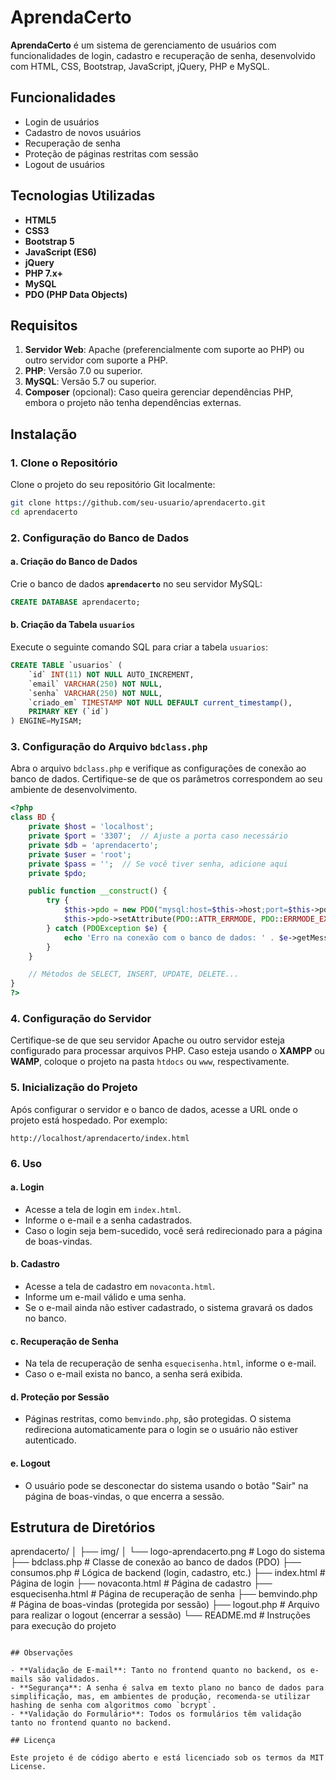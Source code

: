# AprendaCerto

**AprendaCerto** é um sistema de gerenciamento de usuários com funcionalidades de login, cadastro e recuperação de senha, desenvolvido com HTML, CSS, Bootstrap, JavaScript, jQuery, PHP e MySQL.

## Funcionalidades

- Login de usuários
- Cadastro de novos usuários
- Recuperação de senha
- Proteção de páginas restritas com sessão
- Logout de usuários

## Tecnologias Utilizadas

- **HTML5**
- **CSS3**
- **Bootstrap 5**
- **JavaScript (ES6)**
- **jQuery**
- **PHP 7.x+**
- **MySQL**
- **PDO (PHP Data Objects)**

## Requisitos

1. **Servidor Web**: Apache (preferencialmente com suporte ao PHP) ou outro servidor com suporte a PHP.
2. **PHP**: Versão 7.0 ou superior.
3. **MySQL**: Versão 5.7 ou superior.
4. **Composer** (opcional): Caso queira gerenciar dependências PHP, embora o projeto não tenha dependências externas.

## Instalação

### 1. Clone o Repositório

Clone o projeto do seu repositório Git localmente:

```bash
git clone https://github.com/seu-usuario/aprendacerto.git
cd aprendacerto
```

### 2. Configuração do Banco de Dados

#### a. Criação do Banco de Dados

Crie o banco de dados **`aprendacerto`** no seu servidor MySQL:

```sql
CREATE DATABASE aprendacerto;
```

#### b. Criação da Tabela `usuarios`

Execute o seguinte comando SQL para criar a tabela `usuarios`:

```sql
CREATE TABLE `usuarios` (
    `id` INT(11) NOT NULL AUTO_INCREMENT,
    `email` VARCHAR(250) NOT NULL,
    `senha` VARCHAR(250) NOT NULL,
    `criado_em` TIMESTAMP NOT NULL DEFAULT current_timestamp(),
    PRIMARY KEY (`id`)
) ENGINE=MyISAM;
```

### 3. Configuração do Arquivo `bdclass.php`

Abra o arquivo `bdclass.php` e verifique as configurações de conexão ao banco de dados. Certifique-se de que os parâmetros correspondem ao seu ambiente de desenvolvimento.

```php
<?php
class BD {
    private $host = 'localhost';
    private $port = '3307';  // Ajuste a porta caso necessário
    private $db = 'aprendacerto';
    private $user = 'root';
    private $pass = '';  // Se você tiver senha, adicione aqui
    private $pdo;

    public function __construct() {
        try {
            $this->pdo = new PDO("mysql:host=$this->host;port=$this->port;dbname=$this->db", $this->user, $this->pass);
            $this->pdo->setAttribute(PDO::ATTR_ERRMODE, PDO::ERRMODE_EXCEPTION);
        } catch (PDOException $e) {
            echo 'Erro na conexão com o banco de dados: ' . $e->getMessage();
        }
    }

    // Métodos de SELECT, INSERT, UPDATE, DELETE...
}
?>
```

### 4. Configuração do Servidor

Certifique-se de que seu servidor Apache ou outro servidor esteja configurado para processar arquivos PHP. Caso esteja usando o **XAMPP** ou **WAMP**, coloque o projeto na pasta `htdocs` ou `www`, respectivamente.

### 5. Inicialização do Projeto

Após configurar o servidor e o banco de dados, acesse a URL onde o projeto está hospedado. Por exemplo:

```
http://localhost/aprendacerto/index.html
```

### 6. Uso

#### a. **Login**
- Acesse a tela de login em `index.html`.
- Informe o e-mail e a senha cadastrados.
- Caso o login seja bem-sucedido, você será redirecionado para a página de boas-vindas.

#### b. **Cadastro**
- Acesse a tela de cadastro em `novaconta.html`.
- Informe um e-mail válido e uma senha.
- Se o e-mail ainda não estiver cadastrado, o sistema gravará os dados no banco.

#### c. **Recuperação de Senha**
- Na tela de recuperação de senha `esquecisenha.html`, informe o e-mail.
- Caso o e-mail exista no banco, a senha será exibida.

#### d. **Proteção por Sessão**
- Páginas restritas, como `bemvindo.php`, são protegidas. O sistema redireciona automaticamente para o login se o usuário não estiver autenticado.

#### e. **Logout**
- O usuário pode se desconectar do sistema usando o botão "Sair" na página de boas-vindas, o que encerra a sessão.

## Estrutura de Diretórios

aprendacerto/
│
├── img/
│   └── logo-aprendacerto.png  # Logo do sistema
├── bdclass.php            # Classe de conexão ao banco de dados (PDO)
├── consumos.php           # Lógica de backend (login, cadastro, etc.)
├── index.html             # Página de login
├── novaconta.html         # Página de cadastro
├── esquecisenha.html      # Página de recuperação de senha
├── bemvindo.php           # Página de boas-vindas (protegida por sessão)
├── logout.php             # Arquivo para realizar o logout (encerrar a sessão)
└── README.md              # Instruções para execução do projeto
```

## Observações

- **Validação de E-mail**: Tanto no frontend quanto no backend, os e-mails são validados.
- **Segurança**: A senha é salva em texto plano no banco de dados para simplificação, mas, em ambientes de produção, recomenda-se utilizar hashing de senha com algoritmos como `bcrypt`.
- **Validação do Formulário**: Todos os formulários têm validação tanto no frontend quanto no backend.

## Licença

Este projeto é de código aberto e está licenciado sob os termos da MIT License.